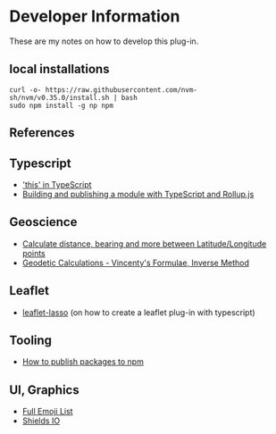 # Developer Information

These are my notes on how to develop this plug-in.

## local installations

```
curl -o- https://raw.githubusercontent.com/nvm-sh/nvm/v0.35.0/install.sh | bash
sudo npm install -g np npm

```

## References

## Typescript 

- ['this' in TypeScript](https://github.com/Microsoft/TypeScript/wiki/'this'-in-TypeScript)
- [Building and publishing a module with TypeScript and Rollup.js](https://hackernoon.com/building-and-publishing-a-module-with-typescript-and-rollup-js-faa778c85396)

## Geoscience

- [Calculate distance, bearing and more between Latitude/Longitude points](https://www.movable-type.co.uk/scripts/latlong.html)
- [Geodetic Calculations - Vincenty's Formulae, Inverse Method](http://www.ga.gov.au/geodesy/datums/vincenty_inverse.jsp)

## Leaflet 

- [leaflet-lasso](https://github.com/zakjan/leaflet-lasso) (on how to create a leaflet plug-in with typescript)

## Tooling

- [How to publish packages to npm](https://zellwk.com/blog/publish-to-npm/)

## UI, Graphics

- [Full Emoji List](http://www.unicode.org/emoji/charts/full-emoji-list.html)
- [Shields IO](https://shields.io)